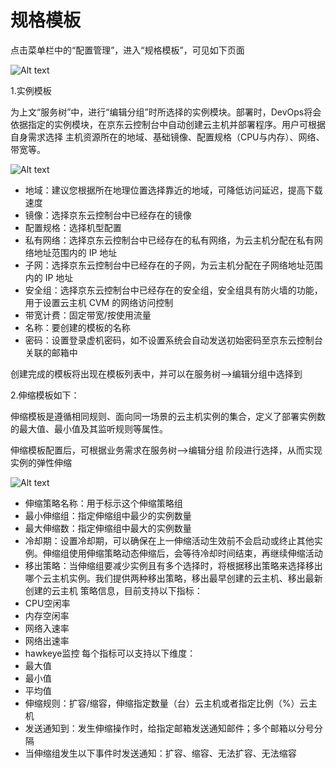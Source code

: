 # 规格模板

点击菜单栏中的“配置管理”，进入“规格模板”，可见如下页面

![Alt text](https://github.com/jdcloudcom/cn/blob/DevOps/image/DevOps/Operation12.png)

1.实例模板

为上文“服务树”中，进行“编辑分组”时所选择的实例模块。部署时，DevOps将会依据指定的实例模块，在京东云控制台中自动创建云主机并部署程序。用户可根据自身需求选择 主机资源所在的地域、基础镜像、配置规格（CPU与内存）、网络、带宽等。

![Alt text](https://github.com/jdcloudcom/cn/blob/DevOps/image/DevOps/Operation13.png)

- 地域：建议您根据所在地理位置选择靠近的地域，可降低访问延迟，提高下载速度
- 镜像：选择京东云控制台中已经存在的镜像
- 配置规格：选择机型配置
- 私有网络：选择京东云控制台中已经存在的私有网络，为云主机分配在私有网络地址范围内的 IP 地址
- 子网：选择京东云控制台中已经存在的子网，为云主机分配在子网络地址范围内的 IP 地址
- 安全组：选择京东云控制台中已经存在的安全组，安全组具有防火墙的功能，用于设置云主机 CVM 的网络访问控制
- 带宽计费：固定带宽/按使用流量
- 名称：要创建的模板的名称
- 密码：设置登录虚机密码，如不设置系统会自动发送初始密码至京东云控制台关联的邮箱中

创建完成的模板将出现在模板列表中，并可以在服务树-->编辑分组中选择到

2.伸缩模板如下：

伸缩模板是遵循相同规则、面向同一场景的云主机实例的集合，定义了部署实例数的最大值、最小值及其监听规则等属性。

伸缩模板配置后，可根据业务需求在服务树-->编辑分组 阶段进行选择，从而实现实例的弹性伸缩

![Alt text](https://github.com/jdcloudcom/cn/blob/DevOps/image/DevOps/Operation14.png)

- 伸缩策略名称：用于标示这个伸缩策略组
- 最小伸缩组：指定伸缩组中最少的实例数量
- 最大伸缩数：指定伸缩组中最大的实例数量
- 冷却期：设置冷却期，可以确保在上一伸缩活动生效前不会启动或终止其他实例。伸缩组使用伸缩策略动态伸缩后，会等待冷却时间结束，再继续伸缩活动
- 移出策略：当伸缩组要减少实例且有多个选择时，将根据移出策略来选择移出哪个云主机实例。我们提供两种移出策略，移出最早创建的云主机、移出最新创建的云主机
策略信息，目前支持以下指标：
 - CPU空闲率
 - 内存空闲率
 - 网络入速率
 - 网络出速率
 - hawkeye监控
每个指标可以支持以下维度：
 - 最大值
 - 最小值
 - 平均值
- 伸缩规则：扩容/缩容，伸缩指定数量（台）云主机或者指定比例（%）云主机
- 发送通知到：发生伸缩操作时，给指定邮箱发送通知邮件；多个邮箱以分号分隔
- 当伸缩组发生以下事件时发送通知：扩容、缩容、无法扩容、无法缩容
